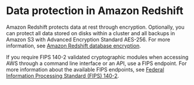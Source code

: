 # Data protection in Amazon Redshift<a name="security-data-protection"></a>

Amazon Redshift protects data at rest through encryption\. Optionally, you can protect all data stored on disks within a cluster and all backups in Amazon S3 with Advanced Encryption Standard AES\-256\. For more information, see [Amazon Redshift database encryption](working-with-db-encryption.md)\. 

If you require FIPS 140\-2 validated cryptographic modules when accessing AWS through a command line interface or an API, use a FIPS endpoint\. For more information about the available FIPS endpoints, see [Federal Information Processing Standard \(FIPS\) 140\-2](http://aws.amazon.com/compliance/fips/)\. 